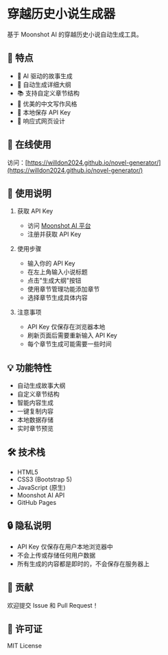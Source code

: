 # 穿越历史小说生成器

基于 Moonshot AI 的穿越历史小说自动生成工具。

## 🌟 特点

- 🤖 AI 驱动的故事生成
- 📝 自动生成详细大纲
- 📚 支持自定义章节结构
- 🎨 优美的中文写作风格
- 💾 本地保存 API Key
- 📱 响应式网页设计

## 🚀 在线使用

访问：[https://willdon2024.github.io/novel-generator/](https://willdon2024.github.io/novel-generator/)

## 📖 使用说明

1. 获取 API Key
   - 访问 [Moonshot AI 平台](https://platform.moonshot.cn/)
   - 注册并获取 API Key

2. 使用步骤
   - 输入你的 API Key
   - 在左上角输入小说标题
   - 点击"生成大纲"按钮
   - 使用章节管理功能添加章节
   - 选择章节生成具体内容

3. 注意事项
   - API Key 仅保存在浏览器本地
   - 刷新页面后需要重新输入 API Key
   - 每个章节生成可能需要一些时间

## 💡 功能特性

- 自动生成故事大纲
- 自定义章节结构
- 智能内容生成
- 一键复制内容
- 本地数据存储
- 实时章节预览

## 🛠️ 技术栈

- HTML5
- CSS3 (Bootstrap 5)
- JavaScript (原生)
- Moonshot AI API
- GitHub Pages

## 🔒 隐私说明

- API Key 仅保存在用户本地浏览器中
- 不会上传或存储任何用户数据
- 所有生成的内容都是即时的，不会保存在服务器上

## 🤝 贡献

欢迎提交 Issue 和 Pull Request！

## 📄 许可证

MIT License 